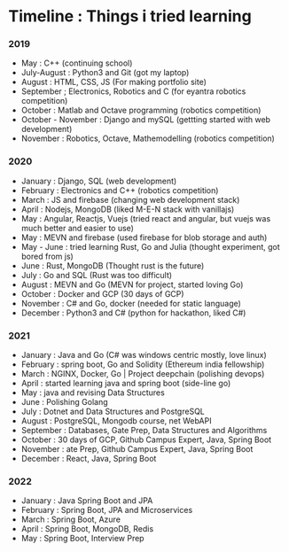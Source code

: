 # Timeline : Things i tried learning

### 2019

- May : C++ (continuing school) 
- July-August : Python3 and Git (got my laptop) 
- August : HTML, CSS, JS (For making portfolio site)  
- September ; Electronics, Robotics and C (for eyantra robotics competition) 
- October : Matlab and Octave programming (robotics competition) 
- October - November : Django and mySQL (gettting started with web development) 
- November : Robotics, Octave, Mathemodelling (robotics competition)

### 2020

- January : Django, SQL  (web development) 
- February : Electronics and C++ (robotics competition) 
- March : JS and firebase (changing web development stack) 
- April : Nodejs, MongoDB (liked M-E-N stack with vanillajs) 
- May : Angular, Reactjs, Vuejs (tried react and angular, but vuejs was much better and easier to use) 
- May : MEVN and firebase (used firebase for blob storage and auth) 
- May - June : tried learning Rust, Go and Julia (thought experiment, got bored from js) 
- June : Rust, MongoDB (Thought rust is the future) 
- July : Go and SQL (Rust was too difficult) 
- August : MEVN and Go (MEVN for project, started loving Go) 
- October : Docker and GCP (30 days of GCP) 
- November : C# and Go, docker (needed for static language) 
- December : Python3 and C# (python for hackathon, liked C#)

### 2021

- January : Java and Go (C# was windows centric mostly, love linux)
- February : spring boot, Go and Solidity (Ethereum india fellowship) 
- March : NGINX, Docker, Go | Project deepchain (polishing devops) 
- April : started learning java and spring boot (side-line go) 
- May : java and revising Data Structures 
- June : Polishing Golang 
- July : Dotnet and Data Structures and PostgreSQL 
- August : PostgreSQL, Mongodb course, net WebAPI 
- September : Databases, Gate Prep, Data Structures and Algorithms 
- October : 30 days of GCP, Github Campus Expert, Java, Spring Boot 
- November : ate Prep, Github Campus Expert, Java, Spring Boot 
- December : React, Java, Spring Boot

### 2022
- January : Java Spring Boot and JPA 
- February : Spring Boot, JPA and Microservices
- March : Spring Boot, Azure
- April : Spring Boot, MongoDB, Redis
- May : Spring Boot, Interview Prep
